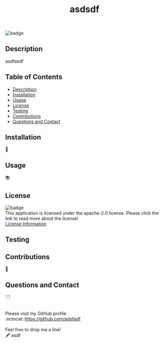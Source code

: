 <h1 align=center>asdsdf</h1><br>
  
  ![badge](https://img.shields.io/badge/license-apache%202.0-blue?style=flat-square)<br>

  ## Description
  asdfasdf

  ## Table of Contents
  - [Description](#description)
  - [Installation](#installation)
  - [Usage](#usage)
  - [License](#license)
  - [Testing](#testing)
  - [Contributions](#contributions)  
  - [Questions and Contact](#questions-and-contact)

  ## Installation
  :toolbox:<br>
  

  ## Usage
  :books:<br>
  

  ## License
  ![badge](https://img.shields.io/badge/license-apache%202.0-blue?style=flat-square)<br>
  This application is licensed under the apache-2.0 license. Please click the link to read more about the license!<br>
  [License Information](https://choosealicense.com/licenses/apache-2.0/)

  ## Testing
  
  
  ## Contributions
  :busts_in_silhouette:<br>
  

  ## Questions and Contact
  :grey_question::grey_question:<br>
  <br><br>
  Please visit my GitHub profile <br>
  :octocat: https://github.com/adsfadf <br><br>
  Feel free to drop me a line! <br> :fountain_pen: asdf

